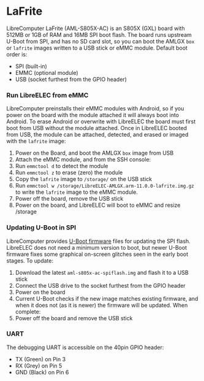 # LaFrite

LibreComputer LaFrite (AML-S805X-AC) is an S805X (GXL) board with 512MB or 1GB of RAM and 16MB SPI boot flash. The board runs upstream U-Boot from SPI, and has no SD card slot, so you can boot the AMLGX `box` or `lafrite` images written to a USB stick or eMMC module. Default boot order is:

* SPI (built-in)
* EMMC (optional module)
* USB (socket furthest from the GPIO header)

### Run LibreELEC from eMMC

LibreComputer preinstalls their eMMC modules with Android, so if you power on the board with the module attached it will always boot into Android. To erase Android or overwrite with LibreELEC the board must first boot from USB without the module attached. Once in LibreELEC booted from USB, the module can be attached, detected, and erased or imaged with the `lafrite` image:

1. Power on the Board, and boot the AMLGX `box` image from USB
2. Attach the eMMC module, and from the SSH console:
3. Run `emmctool d` to detect the module
4. Run `emmctool z` to erase (zero) the module
5. Copy the `lafrite` image to `/storage/` on the USB stick
6. Run `emmctool w /storage/LibreELEC-AMLGX.arm-11.0.0-lafrite.img.gz` to write the `lafrite` image to the eMMC module.
7. Power off the board, remove the USB stick
8. Power on the board, and LibreELEC will boot to eMMC and resize /storage

### Updating U-Boot in SPI

LibreComputer provides [U-Boot firmware](https://boot.libre.computer/release/aml-s805x-ac/) files for updating the SPI flash. LibreELEC does not need a minimum version to boot, but newer U-Boot firmware fixes some graphical on-screen glitches seen in the early boot stages. To update:

1. Download the latest `aml-s805x-ac-spiflash.img` and flash it to a USB stick
2. Connect the USB drive to the socket furthest from the GPIO header
3. Power on the board
4. Current U-Boot checks if the new image matches existing firmware, and when it does not (as it is newer) the firmware will be updated. When complete:
5. Power off the board and remove the USB stick

### UART

The debugging UART is accessible on the 40pin GPIO header:

* TX (Green) on Pin 3
* RX (Grey) on Pin 5
* GND (Black) on Pin 6
